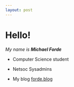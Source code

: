 ```yaml
---
layout: post
---
```

# Hello!


*My name is **Michael Forde***


+ Computer Science student

+ Netsoc Sysadmins

+ My blog [forde.blog]







[forde.blog]: http://www.forde.blog/
[resume.fordetek.ie]: http://resume.fordetek.ie/
